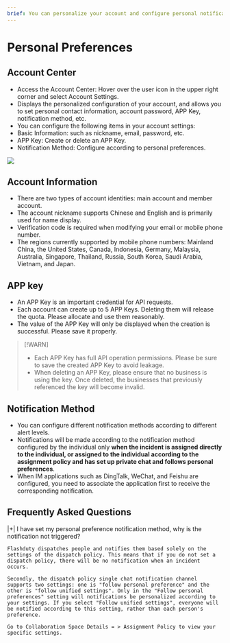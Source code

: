 ```yaml
---
brief: You can personalize your account and configure personal notification methods
---
```


# Personal Preferences

## Account Center
- Access the Account Center: Hover over the user icon in the upper right corner and select Account Settings.
- Displays the personalized configuration of your account, and allows you to set personal contact information, account password, APP Key, notification method, etc.
- You can configure the following items in your account settings:
- Basic Information: such as nickname, email, password, etc.
- APP Key: Create or delete an APP Key.
- Notification Method: Configure according to personal preferences.

![](https://fcdoc.github.io/img/zh/flashduty/conf/preference/1.avif)

## Account Information
- There are two types of account identities: main account and member account.
- The account nickname supports Chinese and English and is primarily used for name display.
- Verification code is required when modifying your email or mobile phone number.
- The regions currently supported by mobile phone numbers: Mainland China, the United States, Canada, Indonesia, Germany, Malaysia, Australia, Singapore, Thailand, Russia, South Korea, Saudi Arabia, Vietnam, and Japan.

## APP key
- An APP Key is an important credential for API requests.
- Each account can create up to 5 APP Keys. Deleting them will release the quota. Please allocate and use them reasonably.
- The value of the APP Key will only be displayed when the creation is successful. Please save it properly.

> [!WARN]
> - Each APP Key has full API operation permissions. Please be sure to save the created APP Key to avoid leakage.
> - When deleting an APP Key, please ensure that no business is using the key. Once deleted, the businesses that previously referenced the key will become invalid.

## Notification Method
- You can configure different notification methods according to different alert levels.
- Notifications will be made according to the notification method configured by the individual only **when the incident is assigned directly to the individual, or assigned to the individual according to the assignment policy and has set up private chat and follows personal preferences**.
- When IM applications such as DingTalk, WeChat, and Feishu are configured, you need to associate the application first to receive the corresponding notification.

## Frequently Asked Questions

|+| I have set my personal preference notification method, why is the notification not triggered?

    Flashduty dispatches people and notifies them based solely on the settings of the dispatch policy. This means that if you do not set a dispatch policy, there will be no notification when an incident occurs.

    Secondly, the dispatch policy single chat notification channel supports two settings: one is "follow personal preference" and the other is "follow unified settings". Only in the "Follow personal preferences" setting will notifications be personalized according to your settings. If you select "Follow unified settings", everyone will be notified according to this setting, rather than each person's preference.

    Go to Collaboration Space Details = > Assignment Policy to view your specific settings.